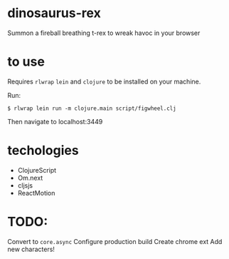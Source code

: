 # dinosaurus-rex

Summon a fireball breathing t-rex to wreak havoc in your browser

# to use

Requires `rlwrap` `lein` and `clojure` to be installed on your machine.

Run:

```
$ rlwrap lein run -m clojure.main script/figwheel.clj
```

Then navigate to localhost:3449

# techologies

- ClojureScript
- Om.next
- cljsjs
- ReactMotion

# TODO:

Convert to `core.async`
Configure production build
Create chrome ext
Add new characters!
